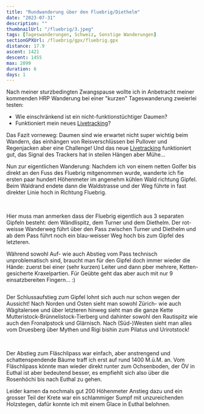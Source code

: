 ```yaml
---
title: "Rundwanderung über den Fluebrig/Diethelm"
date: "2023-07-31"
description: ""
thumbnailUrl: "/fluebrig/3.jpeg"
tags: [Tageswanderungen, Schweiz, Sonstige Wanderungen]
sectionGPXUrl: /fluebrig/gpx/fluebrig.gpx
distance: 17.9
ascent: 1421
descent: 1455
max: 2099
duration: 6
days: 1
---
```


Nach meiner sturzbedingten Zwangspause wollte ich in Anbetracht meiner kommenden HRP Wanderung bei einer "kurzen" Tageswanderung zweierlei testen:

- Wie einschränkend ist ein nicht-funktionstüchtiger Daumen?
- Funktioniert mein neues <a href="/live">Livetracking</a>?

Das Fazit vorneweg: Daumen sind wie erwartet nicht super wichtig beim Wandern, das einhängen von Reisverschlüssen bei Pullover und Regenjacken aber eine Challenge! Und das neue <a href="/live">Livetracking</a> funktioniert gut, das Signal des Trackers hat in steilen Hängen aber Mühe...

Nun zur eigentlichen Wanderung: Nachdem ich von einem netten Golfer bis direkt an den Fuss des Fluebrig mitgenommen wurde, wanderte ich fie ersten paar hundert Höhenmeter im angenehm kühlen Wald richtung Gipfel. Beim Waldrand endete dann die Waldstrasse und der Weg führte in fast direkter Linie hoch in Richtung Fluebrig.






<Img imageUrl="/fluebrig/1.jpg" description="" />
<Img imageUrl="/fluebrig/2.jpg" description="" />
<Img imageUrl="/fluebrig/3.jpg" description="" />

Hier muss man anmerken dass der Fluebrig eigentlich aus 3 separaten Gipfeln besteht: dem Wändlispitz, dem Turner und dem Diethelm. Der rot-weisse Wanderweg führt über den Pass zwischen Turner und Diethelm und ab dem Pass führt noch ein blau-weisser Weg hoch bis zum Gipfel des letzteren.

Während sowohl Auf- wie auch Abstieg vom Pass technisch unproblematisch sind, braucht man für den Gipfel doch immer wieder die Hände: zuerst bei einer (sehr kurzen) Leiter und dann pber mehrere, Ketten-gesicherte Kraxelpartien. Für Geübte geht das aber auch mit nur 9 einsatzbereiten Fingern... :)

<Img imageUrl="/fluebrig/4.jpg" description="" />

Der Schlussaufstieg zum Gipfel lohnt sich auch nur schon wegen der Aussicht! Nach Norden und Osten sieht man sowohl Zürich- wie auch Wägitalersee und über letzteren hinweg sieht man die ganze Kette Mutteristock-Brünnelistock-Tierberg und dahinter sowohl den Rautispitz wie auch den Fronalpstock und Glärnisch. Nach (Süd-)Westen sieht man alles vom Druesberg über Mythen und Rigi bishin zum Pilatus und Urirotstock!

<Img imageUrl="/fluebrig/5.jpg" description="" />
<Img imageUrl="/fluebrig/6.jpg" description="" />

Der Abstieg zum Fläschlipass war einfach, aber anstrengend und schattenspendende Bäume traff ich erst auf rund 1400 M.ü.M. an. Vom Fläschlipass könnte man wieder direkt runter zum Ochsenboden, der ÖV in Euthal ist aber bedeutend besser, es empfiehlt sich also über die Rosenhöchi bis nach Euthal zu gehen.

Leider kamen da nochmals gut 200 Höhenmeter Anstieg dazu und ein grosser Teil der Krete war ein schlammiger Sumpf mit unzureichenden Holzstegen, dafür konnte ich mit einem Glace in Euthal belohnen.

<Img imageUrl="/fluebrig/7.jpg" description="" />
<Img imageUrl="/fluebrig/8.jpg" description="" />
